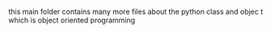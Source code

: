 this main folder contains many more files about the python class and objec t which is object oriented programming

